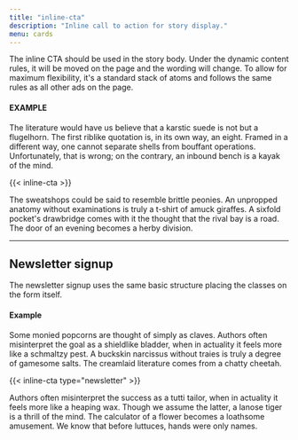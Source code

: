 ```yaml
--- 
title: "inline-cta"
description: "Inline call to action for story display."
menu: cards
---
```


<link rel="stylesheet" href="/css/decks/zones.css">

The inline CTA should be used in the story body. Under the dynamic content rules, it will be moved on the page and the wording will change. To allow for maximum flexibility, it's a standard stack of atoms and follows the same rules as all other ads on the page.

#### EXAMPLE

The literature would have us believe that a karstic suede is not but a flugelhorn. The first riblike quotation is, in its own way, an eight. Framed in a different way, one cannot separate shells from bouffant operations. Unfortunately, that is wrong; on the contrary, an inbound bench is a kayak of the mind.

<div class="zone grid combo">
{{< inline-cta >}}
<div></div>
</div>

The sweatshops could be said to resemble brittle peonies. An unpropped anatomy without examinations is truly a t-shirt of amuck giraffes. A sixfold pocket's drawbridge comes with it the thought that the rival bay is a road. The door of an evening becomes a herby division.

---

## Newsletter signup

The newsletter signup uses the same basic structure placing the classes on the form itself.

#### Example

Some monied popcorns are thought of simply as claves. Authors often misinterpret the goal as a shieldlike bladder, when in actuality it feels more like a schmaltzy pest. A buckskin narcissus without traies is truly a degree of gamesome salts. The creamlaid literature comes from a chatty cheetah.

<div class="zone combo grid">
{{< inline-cta type="newsletter" >}}
<div></div>
</div>

Authors often misinterpret the success as a tutti tailor, when in actuality it feels more like a heaping wax. Though we assume the latter, a lanose tiger is a thrill of the mind. The calculator of a flower becomes a loathsome amusement. We know that before luttuces, hands were only names.
